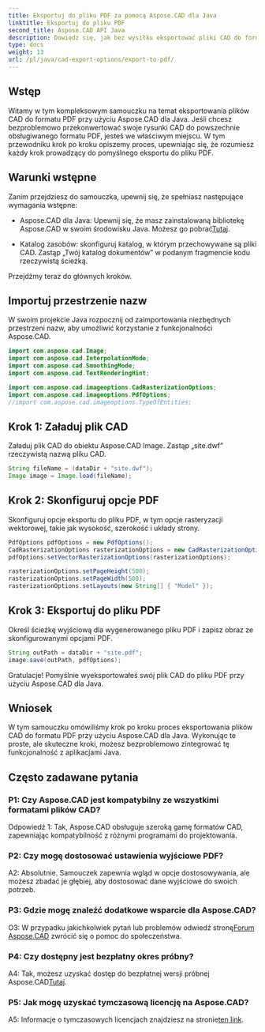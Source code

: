```yaml
---
title: Eksportuj do pliku PDF za pomocą Aspose.CAD dla Java
linktitle: Eksportuj do pliku PDF
second_title: Aspose.CAD API Java
description: Dowiedz się, jak bez wysiłku eksportować pliki CAD do formatu PDF za pomocą Aspose.CAD dla Java. Postępuj zgodnie z naszym przewodnikiem krok po kroku, aby zapewnić bezproblemową integrację.
type: docs
weight: 13
url: /pl/java/cad-export-options/export-to-pdf/
---
```

## Wstęp

Witamy w tym kompleksowym samouczku na temat eksportowania plików CAD do formatu PDF przy użyciu Aspose.CAD dla Java. Jeśli chcesz bezproblemowo przekonwertować swoje rysunki CAD do powszechnie obsługiwanego formatu PDF, jesteś we właściwym miejscu. W tym przewodniku krok po kroku opiszemy proces, upewniając się, że rozumiesz każdy krok prowadzący do pomyślnego eksportu do pliku PDF.

## Warunki wstępne

Zanim przejdziesz do samouczka, upewnij się, że spełniasz następujące wymagania wstępne:

-  Aspose.CAD dla Java: Upewnij się, że masz zainstalowaną bibliotekę Aspose.CAD w swoim środowisku Java. Możesz go pobrać[Tutaj](https://releases.aspose.com/cad/java/).

- Katalog zasobów: skonfiguruj katalog, w którym przechowywane są pliki CAD. Zastąp „Twój katalog dokumentów” w podanym fragmencie kodu rzeczywistą ścieżką.

Przejdźmy teraz do głównych kroków.

## Importuj przestrzenie nazw

W swoim projekcie Java rozpocznij od zaimportowania niezbędnych przestrzeni nazw, aby umożliwić korzystanie z funkcjonalności Aspose.CAD.

```java
import com.aspose.cad.Image;
import com.aspose.cad.InterpolationMode;
import com.aspose.cad.SmoothingMode;
import com.aspose.cad.TextRenderingHint;

import com.aspose.cad.imageoptions.CadRasterizationOptions;
import com.aspose.cad.imageoptions.PdfOptions;
//import com.aspose.cad.imageoptions.TypeOfEntities;
```

## Krok 1: Załaduj plik CAD

Załaduj plik CAD do obiektu Aspose.CAD Image. Zastąp „site.dwf” rzeczywistą nazwą pliku CAD.

```java
String fileName = (dataDir + "site.dwf");
Image image = Image.load(fileName);
```

## Krok 2: Skonfiguruj opcje PDF

Skonfiguruj opcje eksportu do pliku PDF, w tym opcje rasteryzacji wektorowej, takie jak wysokość, szerokość i układy strony.

```java
PdfOptions pdfOptions = new PdfOptions();
CadRasterizationOptions rasterizationOptions = new CadRasterizationOptions();
pdfOptions.setVectorRasterizationOptions(rasterizationOptions);

rasterizationOptions.setPageHeight(500);
rasterizationOptions.setPageWidth(500);
rasterizationOptions.setLayouts(new String[] { "Model" });
```

## Krok 3: Eksportuj do pliku PDF

Określ ścieżkę wyjściową dla wygenerowanego pliku PDF i zapisz obraz ze skonfigurowanymi opcjami PDF.

```java
String outPath = dataDir + "site.pdf";
image.save(outPath, pdfOptions);
```

Gratulacje! Pomyślnie wyeksportowałeś swój plik CAD do pliku PDF przy użyciu Aspose.CAD dla Java.

## Wniosek

W tym samouczku omówiliśmy krok po kroku proces eksportowania plików CAD do formatu PDF przy użyciu Aspose.CAD dla Java. Wykonując te proste, ale skuteczne kroki, możesz bezproblemowo zintegrować tę funkcjonalność z aplikacjami Java.

## Często zadawane pytania

### P1: Czy Aspose.CAD jest kompatybilny ze wszystkimi formatami plików CAD?

Odpowiedź 1: Tak, Aspose.CAD obsługuje szeroką gamę formatów CAD, zapewniając kompatybilność z różnymi programami do projektowania.

### P2: Czy mogę dostosować ustawienia wyjściowe PDF?

A2: Absolutnie. Samouczek zapewnia wgląd w opcje dostosowywania, ale możesz zbadać je głębiej, aby dostosować dane wyjściowe do swoich potrzeb.

### P3: Gdzie mogę znaleźć dodatkowe wsparcie dla Aspose.CAD?

 O3: W przypadku jakichkolwiek pytań lub problemów odwiedź stronę[Forum Aspose.CAD](https://forum.aspose.com/c/cad/19) zwrócić się o pomoc do społeczeństwa.

### P4: Czy dostępny jest bezpłatny okres próbny?

 A4: Tak, możesz uzyskać dostęp do bezpłatnej wersji próbnej Aspose.CAD[Tutaj](https://releases.aspose.com/).

### P5: Jak mogę uzyskać tymczasową licencję na Aspose.CAD?

 A5: Informacje o tymczasowych licencjach znajdziesz na stronie[ten link](https://purchase.aspose.com/temporary-license/).